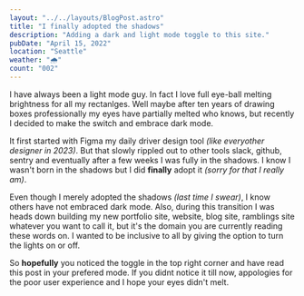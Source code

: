 ```yaml
---
layout: "../../layouts/BlogPost.astro"
title: "I finally adopted the shadows"
description: "Adding a dark and light mode toggle to this site."
pubDate: "April 15, 2022"
location: "Seattle"
weather: "🌧️"
count: "002"
---
```

I have always been a light mode guy. In fact I love full eye-ball melting brightness for all my rectanlges. Well maybe after ten years of drawing boxes professionally my eyes have partially melted who knows, but recently I decided to make the switch and embrace dark mode. 

It first started with Figma my daily driver design tool _(like everyother designer in 2023)_. But that slowly rippled out to other tools slack, github, sentry and eventually after a few weeks I was fully in the shadows. 
I know I wasn't born in the shadows but I did **finally** adopt it _(sorry for that I really am)_. 

Even though I merely adopted the shadows _(last time I swear)_, I know others have not embraced dark mode. Also, during this transition I was heads down building my new portfolio site, website, blog site, ramblings site whatever you want to call it, but it's the domain you are currently reading these words on. I wanted to be inclusive to all by giving the option to turn the lights on or off.

So **hopefully** you noticed the toggle in the top right corner and have read this post in your prefered mode. If you didnt notice it till now, appologies for the poor user experience and I hope your eyes didn't melt. 



